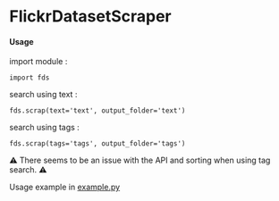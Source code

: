 # FlickrDatasetScraper

#### Usage
import module :  
```
import fds
```

search using text :  
```
fds.scrap(text='text', output_folder='text')
```

search using tags :  
```
fds.scrap(tags='tags', output_folder='tags')
```
:warning: There seems to be an issue with the API and sorting when using tag search. :warning:


Usage example in [example.py](example.py)
